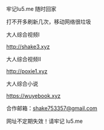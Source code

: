 牢记lu5.me 随时回家

打不开多刷新几次，移动网络很垃圾



大人综合视频Ⅰ 

http://shake3.xyz



大人综合视频Ⅱ 

http://poxie1.xyz



大人综合小说 

https://wuyebook.xyz


合作邮箱：shake753357@gmail.com

网址不定期失效！请牢记 lu5.me
